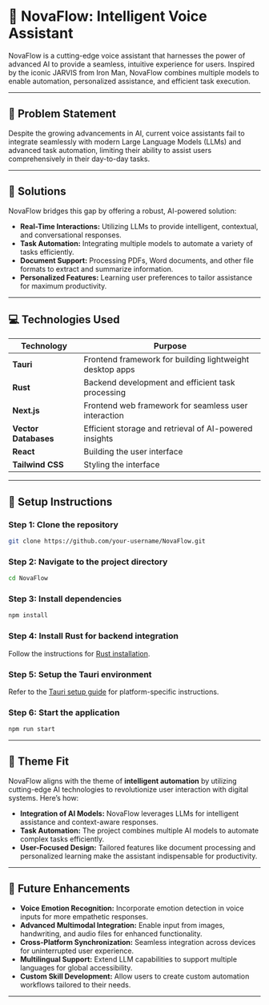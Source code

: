 # 📝 NovaFlow: Intelligent Voice Assistant

NovaFlow is a cutting-edge voice assistant that harnesses the power of advanced AI to provide a seamless, intuitive experience for users. Inspired by the iconic JARVIS from Iron Man, NovaFlow combines multiple models to enable automation, personalized assistance, and efficient task execution.

---

## 🚩 Problem Statement

Despite the growing advancements in AI, current voice assistants fail to integrate seamlessly with modern Large Language Models (LLMs) and advanced task automation, limiting their ability to assist users comprehensively in their day-to-day tasks.

---

## 🌟 Solutions

NovaFlow bridges this gap by offering a robust, AI-powered solution:

- **Real-Time Interactions:** Utilizing LLMs to provide intelligent, contextual, and conversational responses.
- **Task Automation:** Integrating multiple models to automate a variety of tasks efficiently.
- **Document Support:** Processing PDFs, Word documents, and other file formats to extract and summarize information.
- **Personalized Features:** Learning user preferences to tailor assistance for maximum productivity.

---

## 💻 Technologies Used

| **Technology**       | **Purpose**                                              |
| -------------------- | -------------------------------------------------------- |
| **Tauri**            | Frontend framework for building lightweight desktop apps |
| **Rust**             | Backend development and efficient task processing        |
| **Next.js**          | Frontend web framework for seamless user interaction     |
| **Vector Databases** | Efficient storage and retrieval of AI-powered insights   |
| **React**            | Building the user interface                              |
| **Tailwind CSS**     | Styling the interface                                    |

---

## 🔧 Setup Instructions

### Step 1: Clone the repository

```bash
git clone https://github.com/your-username/NovaFlow.git
```

### Step 2: Navigate to the project directory

```bash
cd NovaFlow
```

### Step 3: Install dependencies

```bash
npm install
```

### Step 4: Install Rust for backend integration

Follow the instructions for [Rust installation](https://www.rust-lang.org/tools/install).

### Step 5: Setup the Tauri environment

Refer to the [Tauri setup guide](https://tauri.app/) for platform-specific instructions.

### Step 6: Start the application

```bash
npm run start
```

---

## 🎯 Theme Fit

NovaFlow aligns with the theme of **intelligent automation** by utilizing cutting-edge AI technologies to revolutionize user interaction with digital systems. Here’s how:

- **Integration of AI Models:** NovaFlow leverages LLMs for intelligent assistance and context-aware responses.
- **Task Automation:** The project combines multiple AI models to automate complex tasks efficiently.
- **User-Focused Design:** Tailored features like document processing and personalized learning make the assistant indispensable for productivity.

---

## 🔮 Future Enhancements

- **Voice Emotion Recognition:** Incorporate emotion detection in voice inputs for more empathetic responses.
- **Advanced Multimodal Integration:** Enable input from images, handwriting, and audio files for enhanced functionality.
- **Cross-Platform Synchronization:** Seamless integration across devices for uninterrupted user experience.
- **Multilingual Support:** Extend LLM capabilities to support multiple languages for global accessibility.
- **Custom Skill Development:** Allow users to create custom automation workflows tailored to their needs.

---

